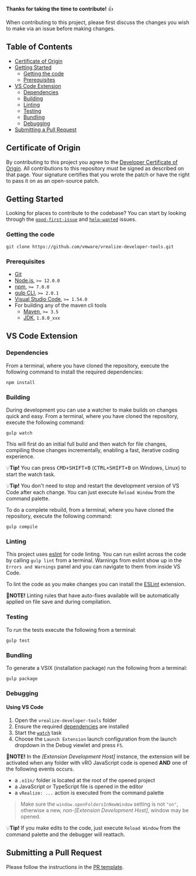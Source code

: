 **Thanks for taking the time to contribute!** 👍

When contributing to this project, please first discuss the changes you wish to make via an issue before making changes.

## Table of Contents

-   [Certificate of Origin](#certificate-of-origin)
-   [Getting Started](#getting-started)
    -   [Getting the code](#getting-the-code)
    -   [Prerequisites](#prerequisites)
-   [VS Code Extension](#vs-code-extension)
    -   [Dependencies](#dependencies)
    -   [Building](#building)
    -   [Linting](#linting)
    -   [Testing](#testing)
    -   [Bundling](#bundling)
    -   [Debugging](#debugging)
-   [Submitting a Pull Request](#submitting-a-pull-request)

## Certificate of Origin

By contributing to this project you agree to the [Developer Certificate of Origin](https://cla.vmware.com/dco). All contributions to this repository must be signed as described on that page. Your signature certifies that you wrote the patch or have the right to pass it on as an open-source patch.

## Getting Started

Looking for places to contribute to the codebase? You can start by looking through the [`good-first-issue`](https://github.com/vmware/vrealize-developer-tools/labels/good-first-issue) and [`help-wanted`](https://github.com/vmware/vrealize-developer-tools/labels/status:help-wanted) issues.

### Getting the code

```
git clone https://github.com/vmware/vrealize-developer-tools.git
```

### Prerequisites

-   [Git](https://git-scm.com/)
-   [Node.js](https://nodejs.org/), `>= 12.0.0`
-   [npm](https://npmjs.com/), `>= 7.0.0`
-   [gulp CLI](https://gulpjs.com/), `>= 2.0.1`
-   [Visual Studio Code](https://code.visualstudio.com/), `>= 1.54.0`
-   For building any of the maven cli tools
    -   [Maven](https://maven.apache.org/), `>= 3.5`
    -   [JDK](https://www.oracle.com/java/technologies/javase/javase-jdk8-downloads.html), `1.8.0_xxx`

## VS Code Extension

### Dependencies

From a terminal, where you have cloned the repository, execute the following command to install the required dependencies:

```
npm install
```

### Building

During development you can use a watcher to make builds on changes quick and easy. From a terminal, where you have cloned the repository, execute the following command:

```
gulp watch
```

This will first do an initial full build and then watch for file changes, compiling those changes incrementally, enabling a fast, iterative coding experience.

:bulb:**Tip!** You can press <kbd>CMD+SHIFT+B</kbd> (<kbd>CTRL+SHIFT+B</kbd> on Windows, Linux) to start the watch task.

:bulb:**Tip!** You don't need to stop and restart the development version of VS Code after each change. You can just execute `Reload Window` from the command palette.

To do a complete rebuild, from a terminal, where you have cloned the repository, execute the following command:

```
gulp compile
```

### Linting

This project uses [eslint](https://eslint.org/) for code linting. You can run eslint across the code by calling `gulp lint` from a terminal. Warnings from eslint show up in the `Errors and Warnings` panel and you can navigate to them from inside VS Code.

To lint the code as you make changes you can install the [ESLint](https://marketplace.visualstudio.com/items?itemName=dbaeumer.vscode-eslint) extension.

:scroll:**NOTE!** Linting rules that have auto-fixes available will be automatically applied on file save and during compilation.

### Testing

To run the tests execute the following from a terminal:

```
gulp test
```

### Bundling

To generate a VSIX (installation package) run the following from a terminal:

```
gulp package
```

### Debugging

#### Using VS Code

1. Open the `vrealize-developer-tools` folder
2. Ensure the required [dependencies](#dependencies) are installed
3. Start the [`watch`](#building) task
4. Choose the `Launch Extension` launch configuration from the launch dropdown in the Debug viewlet and press `F5`.

:scroll:**NOTE!** In the _[Extension Development Host]_ instance, the extension will be activated when any folder with vRO JavaScript code is opened **AND** one of the following events occurs.

-   a `.o11n/` folder is located at the root of the opened project
-   a JavaScript or TypeScript file is opened in the editor
-   a `vRealize: ...` action is executed from the command palette

> Make sure the `window.openFoldersInNewWindow` setting is not `"on"`, otherwise a new, _non-[Extension Development Host]_, window may be opened.

:bulb:**Tip!** If you make edits to the code, just execute `Reload Window` from the command palette and the debugger will reattach.

## Submitting a Pull Request

Please follow the instructions in the [PR template](.github/pull_request_template.md).
